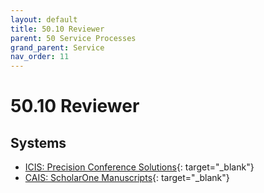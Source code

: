 ```yaml
---
layout: default
title: 50.10 Reviewer
parent: 50 Service Processes
grand_parent: Service
nav_order: 11
---
```


# 50.10 Reviewer

## Systems

- [ICIS: Precision Conference Solutions](https://new.precisionconference.com/user/login){: target="_blank"}
- [CAIS: ScholarOne Manuscripts](https://mc.manuscriptcentral.com/cais){: target="_blank"}
